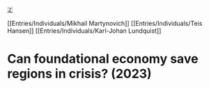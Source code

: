 [🇿](zotero://select/library/items/IM9NHKGT)

[[Entries/Individuals/Mikhail Martynovich]] [[Entries/Individuals/Teis Hansen]] [[Entries/Individuals/Karl-Johan Lundquist]] 
# Can foundational economy save regions in crisis? (2023)

